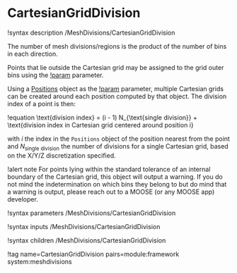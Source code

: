 # CartesianGridDivision

!syntax description /MeshDivisions/CartesianGridDivision

The number of mesh divisions/regions is the product of the number of bins in each direction.

Points that lie outside the Cartesian grid may be assigned to the grid outer bins
using the [!param](/MeshDivisions/CartesianGridDivision/assign_domain_outside_grid_to_border)
parameter.

Using a [Positions](syntax/Positions/index.md) object as the [!param](/MeshDivisions/CartesianGridDivision/center_positions)
parameter, multiple Cartesian grids can be created around each position computed by that object. The division index
of a point is then:

!equation
\text{division index} = (i - 1) N_{\text{single division}} + \text{division index in Cartesian grid centered around position i}

with $i$ the index in the `Positions` object of the position nearest from the point and $N_{\text{single division}}$ the number of divisions for a single Cartesian grid, based on the X/Y/Z discretization specified.

!alert note
For points lying within the standard tolerance of an internal boundary of the Cartesian grid, this object
will output a warning. If you do not mind the indetermination on which bins they belong to but do mind
that a warning is output, please reach out to a MOOSE (or any MOOSE app) developer.

!syntax parameters /MeshDivisions/CartesianGridDivision

!syntax inputs /MeshDivisions/CartesianGridDivision

!syntax children /MeshDivisions/CartesianGridDivision

!tag name=CartesianGridDivision pairs=module:framework system:meshdivisions
